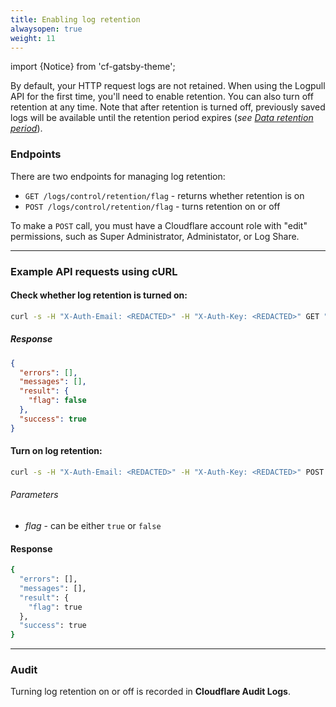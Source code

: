 ```yaml
---
title: Enabling log retention
alwaysopen: true
weight: 11
---
```


import {Notice} from 'cf-gatsby-theme';

By default, your HTTP request logs are not retained. When using the Logpull API for the first time, you'll need to enable retention. You can also turn off retention at any time. Note that after retention is turned off, previously saved logs will be available until the retention period expires (_see [Data retention period](/logs/logpull-api/understanding-the-basics/#data-retention-period)_).

### Endpoints

There are two endpoints for managing log retention:

- `GET /logs/control/retention/flag` - returns whether retention is on
- `POST /logs/control/retention/flag` - turns retention on or off

<Notice type="note">

To make a `POST` call, you must have a Cloudflare account role with "edit" permissions, such as Super Administrator, Administator, or Log Share.
</Notice>

-------

### Example API requests using cURL

#### Check whether log retention is turned on:

```bash
curl -s -H "X-Auth-Email: <REDACTED>" -H "X-Auth-Key: <REDACTED>" GET "https://api.cloudflare.com/client/v4/zones/<ZONE_ID>/logs/control/retention/flag" | jq .
```
    
##### Response

```json
{
  "errors": [],
  "messages": [],
  "result": {
    "flag": false
  },
  "success": true
}
```

#### Turn on log retention:

```bash
curl -s -H "X-Auth-Email: <REDACTED>" -H "X-Auth-Key: <REDACTED>" POST "https://api.cloudflare.com/client/v4/zones/<ZONE_ID>/logs/control/retention/flag" -d'{"flag":true}' | jq .
```

###### Parameters
* *flag* - can be either `true` or `false`
    
#### Response

```bash
{
  "errors": [],
  "messages": [],
  "result": {
    "flag": true
  },
  "success": true
}
```

-------

### Audit

Turning log retention on or off is recorded in **Cloudflare Audit Logs**.